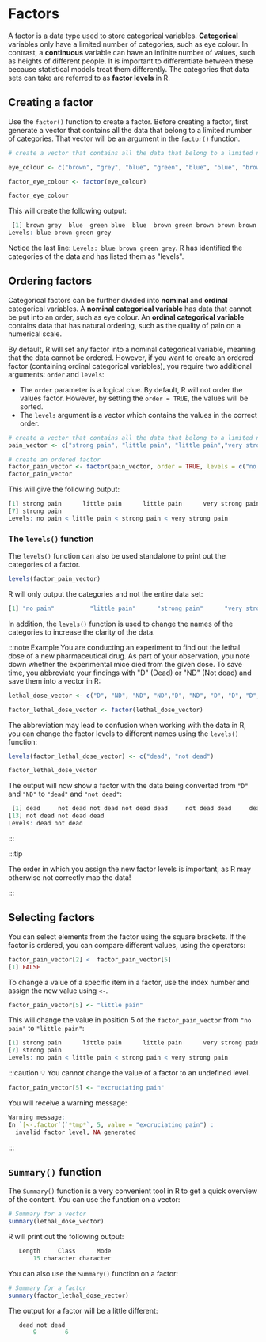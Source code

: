 # Factors

A factor is a data type used to store categorical variables. **Categorical** variables only have a limited number of categories, such as eye colour. In contrast, a **continuous** variable can have an infinite number of values, such as heights of different people. It is important to differentiate between these because statistical models treat them differently. The categories that data sets can take are referred to as **factor levels** in R.

## Creating a factor

Use the `factor()` function to create a factor. Before creating a factor, first generate a vector that contains all the data that belong to a limited number of categories. That vector will be an argument in the `factor()` function.

```r
# create a vector that contains all the data that belong to a limited number of categories

eye_colour <- c("brown", "grey", "blue", "green", "blue", "blue", "brown", "green", "brown", "brown", "brown")

factor_eye_colour <- factor(eye_colour)

factor_eye_colour 
```

This will create the following output:

```r
 [1] brown grey  blue  green blue  blue  brown green brown brown brown
Levels: blue brown green grey
```

Notice the last line: `Levels: blue brown green grey`.
R has identified the categories of the data and has listed them as "levels".

## Ordering factors

Categorical factors can be further divided into **nominal** and **ordinal** categorical variables. A **nominal categorical variable** has data that cannot be put into an order, such as eye colour. An **ordinal categorical variable** contains data that has natural ordering, such as the quality of pain on a numerical scale.

By default, R will set any factor into a nominal categorical variable, meaning that the data cannot be ordered. However, if you want to create an ordered factor (containing ordinal categorical variables), you require two additional arguments: `order` and `levels`:
- The `order` parameter is a logical clue. By default, R will not order the values factor.  However, by setting the `order = TRUE`, the values will be sorted.
- The `levels` argument is a vector which contains the values in the correct order.

```r
# create a vector that contains all the data that belong to a limited number of categories
pain_vector <- c("strong pain", "little pain", "little pain","very strong pain", "no pain", "strong pain", "strong pain")

# create an ordered factor
factor_pain_vector <- factor(pain_vector, order = TRUE, levels = c("no pain", "little pain", "strong pain", "very strong pain"))
factor_pain_vector
```

This will give the following output:
```r
[1] strong pain      little pain      little pain      very strong pain no pain          strong pain     
[7] strong pain     
Levels: no pain < little pain < strong pain < very strong pain
```

### The `levels()` function

The `levels()` function can also be used standalone to print out the categories of a factor.

```r
levels(factor_pain_vector)
```
R will only output the categories and not the entire data set:
```r
[1] "no pain"          "little pain"      "strong pain"      "very strong pain"
```

In addition, the `levels()` function is used to change the names of the categories to increase the clarity of the data.

:::note Example
You are conducting an experiment to find out the lethal dose of a new pharmaceutical drug. As part of your observation, you note down whether the experimental mice died from the given dose. To save time, you abbreviate your findings with "D" (Dead) or "ND" (Not dead) and save them into a vector in R:

```r
lethal_dose_vector <- c("D", "ND", "ND", "ND","D", "ND", "D", "D", "D", "D", "D", "D", "ND", "ND", "D")

factor_lethal_dose_vector <- factor(lethal_dose_vector)
```
The abbreviation may lead to confusion when working with the data in R, you can change the factor levels to different names using the `levels()` function:

```r
levels(factor_lethal_dose_vector) <- c("dead", "not dead")

factor_lethal_dose_vector
```
The output will now show a factor with the data being converted from `"D"` and `"ND"` to `"dead"` and `"not dead"`:
```r
 [1] dead     not dead not dead not dead dead     not dead dead     dead     dead     dead     dead     dead    
[13] not dead not dead dead    
Levels: dead not dead
```
:::

:::tip

The order in which you assign the new factor levels is important, as R may otherwise not correctly map the data!

:::

## Selecting factors

You can select elements from the factor using the square brackets. If the factor is ordered, you can compare different values, using the operators:

```r
factor_pain_vector[2] <  factor_pain_vector[5]
[1] FALSE
```

To change a value of a specific item in a factor, use the index number and assign the new value using `<-`.
```r
factor_pain_vector[5] <- "little pain"
```
This will change the value in position 5 of the `factor_pain_vector` from `"no pain"` to `"little pain"`:
```r
[1] strong pain      little pain      little pain      very strong pain little pain      strong pain     
[7] strong pain     
Levels: no pain < little pain < strong pain < very strong pain
```

:::caution
💡 You cannot change the value of a factor to an undefined level.

```r
factor_pain_vector[5] <- "excruciating pain"
```

You will receive a warning message:
```r
Warning message:
In `[<-.factor`(`*tmp*`, 5, value = "excruciating pain") :
  invalid factor level, NA generated
```
:::

## `Summary()` function

The `Summary()` function is a very convenient tool in R to get a quick overview of the content. You can use the function on a vector:
```r
# Summary for a vector
summary(lethal_dose_vector)
```
R will print out the following output:
```r
   Length     Class      Mode 
       15 character character 
```
You can also use the `Summary()` function on a factor:
```r
# Summary for a factor
summary(factor_lethal_dose_vector)

```
The output for a factor will be a little different: 
```r
   dead not dead 
       9        6 
```
